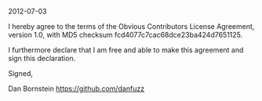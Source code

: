 2012-07-03

I hereby agree to the terms of the Obvious Contributors License
Agreement, version 1.0, with MD5 checksum
fcd4077c7cac68dce23ba424d7651125.

I furthermore declare that I am free and able to make this agreement
and sign this declaration.

Signed,

Dan Bornstein
https://github.com/danfuzz
